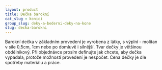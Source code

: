 ```yaml
---
layout: product
title: Dečka barokní
cat_slug : konici
group_slug: deky-a-bederni-deky-na-kone
slug: decka-barokni
---
```


Barokní dečka v základním provedení je vyrobena z látky, s výplní - molitan v síle 0,5cm, 1cm nebo po domluvě i silnější.
Tvar dečky je většinou obdélníkový.
Při objednávce prosím definujte jak chcete, aby dečka vypadala, protože možností provedení je nespočet.
Cena dečky je dle spotřeby materiálu a práce.

